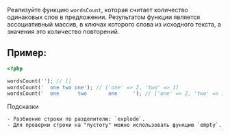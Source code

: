 Реализуйте функцию `wordsCount`, которая считает количество одинаковых слов в предложении. Результатом функции является ассоциативный массив, в ключах которого слова из исходного текста, а значения это количество повторений.

## Пример:

```php
<?php

wordsCount(''); // []
wordsCount('  one two one'); // ['one' => 2, 'two' => 1]
wordsCount('  one      two       one     '); // ['one' => 2, 'two' => 1]
```

Подсказки

    - Разбиение строки по разделителю: `explode`.
    - Для проверки строки на "пустоту" можно использовать функцию `empty`.
